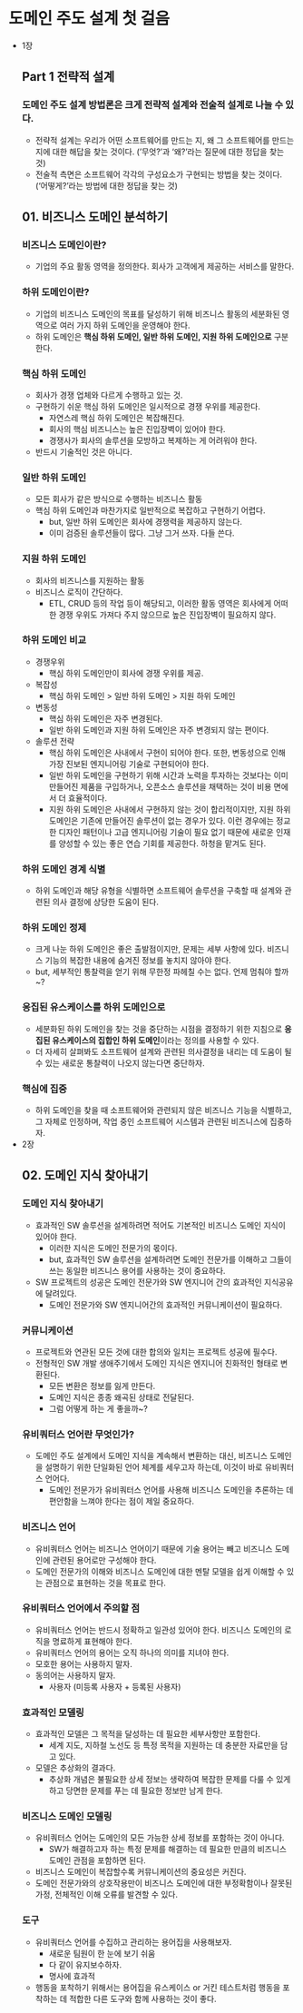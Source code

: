 # 도메인 주도 설계 첫 걸음

- 1장
  ## Part 1 전략적 설계
  ### 도메인 주도 설계 방법론은 크게 전략적 설계와 전술적 설계로 나눌 수 있다.
  - 전략적 설계는 우리가 어떤 소프트웨어를 만드는 지, 왜 그 소프트웨어를 만드는 지에 대한 해답을 찾는 것이다. (’무엇?’과 ‘왜?’라는 질문에 대한 정답을 찾는 것)
  - 전술적 측면은 소프트웨어 각각의 구성요소가 구현되는 방법을 찾는 것이다.(‘어떻게?’라는 방법에 대한 정답을 찾는 것)
  ## 01. 비즈니스 도메인 분석하기
  ### 비즈니스 도메인이란?
  - 기업의 주요 활동 영역을 정의한다. 회사가 고객에게 제공하는 서비스를 말한다.
  ### 하위 도메인이란?
  - 기업의 비즈니스 도메인의 목표를 달성하기 위해 비즈니스 활동의 세분화된 영역으로 여러 가지 하위 도메인을 운영해야 한다.
  - 하위 도메인은 **핵심 하위 도메인, 일반 하위 도메인, 지원 하위 도메인으로** 구분한다.
  ### 핵심 하위 도메인
  - 회사가 경쟁 업체와 다르게 수행하고 있는 것.
  - 구현하기 쉬운 핵심 하위 도메인은 일시적으로 경쟁 우위를 제공한다.
    - 자연스레 핵심 하위 도메인은 복잡해진다.
    - 회사의 핵심 비즈니스는 높은 진입장벽이 있어야 한다.
    - 경쟁사가 회사의 솔루션을 모방하고 복제하는 게 어려워야 한다.
  - 반드시 기술적인 것은 아니다.
  ### 일반 하위 도메인
  - 모든 회사가 같은 방식으로 수행하는 비즈니스 활동
  - 핵심 하위 도메인과 마찬가지로 일반적으로 복잡하고 구현하기 어렵다.
    - but, 일반 하위 도메인은 회사에 경쟁력을 제공하지 않는다.
    - 이미 검증된 솔루션들이 많다. 그냥 그거 쓰자. 다들 쓴다.
  ### 지원 하위 도메인
  - 회사의 비즈니스를 지원하는 활동
  - 비즈니스 로직이 간단하다.
    - ETL, CRUD 등의 작업 등이 해당되고, 이러한 활동 영역은 회사에게 어떠한 경쟁 우위도 가져다 주지 않으므로 높은 진입장벽이 필요하지 않다.
  ### 하위 도메인 비교
  - 경쟁우위
    - 핵심 하위 도메인만이 회사에 경쟁 우위를 제공.
  - 복잡성
    - 핵심 하위 도메인 > 일반 하위 도메인 > 지원 하위 도메인
  - 변동성
    - 핵심 하위 도메인은 자주 변경된다.
    - 일반 하위 도메인과 지원 하위 도메인은 자주 변경되지 않는 편이다.
  - 솔루션 전략
    - 핵심 하위 도메인은 사내에서 구현이 되어야 한다. 또한, 변동성으로 인해 가장 진보된 엔지니어링 기술로 구현되어야 한다.
    - 일반 하위 도메인을 구현하기 위해 시간과 노력을 투자하는 것보다는 이미 만들어진 제품을 구입하거나, 오픈소스 솔루션을 채택하는 것이 비용 면에서 더 효율적이다.
    - 지원 하위 도메인은 사내에서 구현하지 않는 것이 합리적이지만, 지원 하위 도메인은 기존에 만들어진 솔루션이 없는 경우가 있다. 이런 경우에는 정교한 디자인 패턴이나 고급 엔지니어링 기술이 필요 없기 때문에 새로운 인재를 양성할 수 있는 좋은 연습 기회를 제공한다. 하청을 맡겨도 된다.
  ### 하위 도메인 경계 식별
  - 하위 도메인과 해당 유형을 식별하면 소프트웨어 솔루션을 구축할 때 설계와 관련된 의사 결정에 상당한 도움이 된다.
  ### 하위 도메인 정제
  - 크게 나눈 하위 도메인은 좋은 출발점이지만, 문제는 세부 사항에 있다. 비즈니스 기능의 복잡한 내용에 숨겨진 정보를 놓치지 않아야 한다.
  - but, 세부적인 통찰력을 얻기 위해 무한정 파헤칠 수는 없다. 언제 멈춰야 할까~?
  ### 응집된 유스케이스를 하위 도메인으로
  - 세분화된 하위 도메인을 찾는 것을 중단하는 시점을 결정하기 위한 지침으로 **응집된 유스케이스의 집합인 하위 도메인**이라는 정의를 사용할 수 있다.
  - 더 자세히 살펴봐도 소프트웨어 설계와 관련된 의사결정을 내리는 데 도움이 될 수 있는 새로운 통찰력이 나오지 않는다면 중단하자.
  ### 핵심에 집중
  - 하위 도메인을 찾을 때 소프트웨어와 관련되지 않은 비즈니스 기능을 식별하고, 그 자체로 인정하며, 작업 중인 소프트웨어 시스템과 관련된 비즈니스에 집중하자.
- 2장
  ## 02. 도메인 지식 찾아내기
  ### 도메인 지식 찾아내기
  - 효과적인 SW 솔루션을 설계하려면 적어도 기본적인 비즈니스 도메인 지식이 있어야 한다.
    - 이러한 지식은 도메인 전문가의 몫이다.
    - but, 효과적인 SW 솔루션을 설계하려면 도메인 전문가를 이해하고 그들이 쓰는 동일한 비즈니스 용어를 사용하는 것이 중요하다.
  - SW 프로젝트의 성공은 도메인 전문가와 SW 엔지니어 간의 효과적인 지식공유에 달려있다.
    - 도메인 전문가와 SW 엔지니어간의 효과적인 커뮤니케이션이 필요하다.
  ### 커뮤니케이션
  - 프로젝트와 연관된 모든 것에 대한 합의와 일치는 프로젝트 성공에 필수다.
  - 전형적인 SW 개발 생애주기에서 도메인 지식은 엔지니어 친화적인 형태로 변환된다.
    - 모든 변환은 정보를 잃게 만든다.
    - 도메인 지식은 종종 왜곡된 상태로 전달된다.
    - 그럼 어떻게 하는 게 좋을까~?
  ### 유비쿼터스 언어란 무엇인가?
  - 도메인 주도 설계에서 도메인 지식을 계속해서 변환하는 대신, 비즈니스 도메인을 설명하기 위한 단일화된 언어 체계를 세우고자 하는데, 이것이 바로 유비쿼터스 언어다.
    - 도메인 전문가가 유비쿼터스 언어를 사용해 비즈니스 도메인을 추론하는 데 편안함을 느껴야 한다는 점이 제일 중요하다.
  ### 비즈니스 언어
  - 유비쿼터스 언어는 비즈니스 언어이기 때문에 기술 용어는 빼고 비즈니스 도메인에 관련된 용어로만 구성해야 한다.
  - 도메인 전문가의 이해와 비즈니스 도메인에 대한 멘탈 모델을 쉽게 이해할 수 있는 관점으로 표현하는 것을 목표로 한다.
  ### 유비쿼터스 언어에서 주의할 점
  - 유비쿼터스 언어는 반드시 정확하고 일관성 있어야 한다. 비즈니스 도메인의 로직을 명료하게 표현해야 한다.
  - 유비쿼터스 언어의 용어는 오직 하나의 의미를 지녀야 한다.
  - 모호한 용어는 사용하지 말자.
  - 동의어는 사용하지 말자.
    - 사용자 (미등록 사용자 + 등록된 사용자)
  ### 효과적인 모델링
  - 효과적인 모델은 그 목적을 달성하는 데 필요한 세부사항만 포함한다.
    - 세계 지도, 지하철 노선도 등 특정 목적을 지원하는 데 충분한 자료만을 담고 있다.
  - 모델은 추상화의 결과다.
    - 추상화 개념은 불필요한 상세 정보는 생략하여 복잡한 문제를 다룰 수 있게 하고 당면한 문제를 푸는 데 필요한 정보만 남게 한다.
  ### 비즈니스 도메인 모델링
  - 유비쿼터스 언어는 도메인의 모든 가능한 상세 정보를 포함하는 것이 아니다.
    - SW가 해결하고자 하는 특정 문제를 해결하는 데 필요한 만큼의 비즈니스 도메인 관점을 포함하면 된다.
  - 비즈니스 도메인이 복잡할수록 커뮤니케이션의 중요성은 커진다.
  - 도메인 전문가와의 상호작용만이 비즈니스 도메인에 대한 부정확함이나 잘못된 가정, 전체적인 이해 오류를 발견할 수 있다.
  ### 도구
  - 유비쿼터스 언어를 수집하고 관리하는 용어집을 사용해보자.
    - 새로운 팀원이 한 눈에 보기 쉬움
    - 다 같이 유지보수하자.
    - 명사에 효과적
  - 행동을 포착하기 위해서는 용어집을 유스케이스 or 거킨 테스트처럼 행동을 포착하는 데 적합한 다른 도구와 함께 사용하는 것이 좋다.
